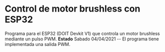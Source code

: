 # Control de motor brushless con ESP32
Programa para el ESP32 (DOIT Devkit V1) que controla un motor brushless mediante un pulso PWM.
**Estado**
Sabado 04/04/2021 -- El programa tiene implementada una salida PWM.
